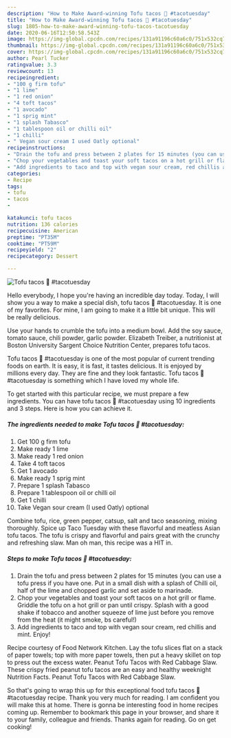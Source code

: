 ```yaml
---
description: "How to Make Award-winning Tofu tacos 🌱 #tacotuesday"
title: "How to Make Award-winning Tofu tacos 🌱 #tacotuesday"
slug: 1805-how-to-make-award-winning-tofu-tacos-tacotuesday
date: 2020-06-16T12:50:58.543Z
image: https://img-global.cpcdn.com/recipes/131a91196c60a6c0/751x532cq70/tofu-tacos-🌱-tacotuesday-recipe-main-photo.jpg
thumbnail: https://img-global.cpcdn.com/recipes/131a91196c60a6c0/751x532cq70/tofu-tacos-🌱-tacotuesday-recipe-main-photo.jpg
cover: https://img-global.cpcdn.com/recipes/131a91196c60a6c0/751x532cq70/tofu-tacos-🌱-tacotuesday-recipe-main-photo.jpg
author: Pearl Tucker
ratingvalue: 3.3
reviewcount: 13
recipeingredient:
- "100 g firm tofu"
- "1 lime"
- "1 red onion"
- "4 toft tacos"
- "1 avocado"
- "1 sprig mint"
- "1 splash Tabasco"
- "1 tablespoon oil or chilli oil"
- "1 chilli"
- " Vegan sour cream I used Oatly optional"
recipeinstructions:
- "Drain the tofu and press between 2 plates for 15 minutes (you can use a tofu press if you have one. Put in a small dish with a splash of Chilli oil, half of the lime and chopped garlic and set aside to marinade."
- "Chop your vegetables and toast your soft tacos on a hot grill or flame. Griddle the tofu on a hot grill or pan until crispy. Splash with a good shake if tobacco and another squeeze of lime just before you remove from the heat (it might smoke, bs careful!)"
- "Add ingredients to taco and top with vegan sour cream, red chillis and mint. Enjoy!"
categories:
- Recipe
tags:
- tofu
- tacos
- 

katakunci: tofu tacos  
nutrition: 136 calories
recipecuisine: American
preptime: "PT35M"
cooktime: "PT59M"
recipeyield: "2"
recipecategory: Dessert

---
```



![Tofu tacos 🌱 #tacotuesday](https://img-global.cpcdn.com/recipes/131a91196c60a6c0/751x532cq70/tofu-tacos-🌱-tacotuesday-recipe-main-photo.jpg)

Hello everybody, I hope you're having an incredible day today. Today, I will show you a way to make a special dish, tofu tacos 🌱 #tacotuesday. It is one of my favorites. For mine, I am going to make it a little bit unique. This will be really delicious.

Use your hands to crumble the tofu into a medium bowl. Add the soy sauce, tomato sauce, chili powder, garlic powder. Elizabeth Treiber, a nutritionist at Boston University Sargent Choice Nutrition Center, prepares tofu tacos.

Tofu tacos 🌱 #tacotuesday is one of the most popular of current trending foods on earth. It is easy, it is fast, it tastes delicious. It is enjoyed by millions every day. They are fine and they look fantastic. Tofu tacos 🌱 #tacotuesday is something which I have loved my whole life.


To get started with this particular recipe, we must prepare a few ingredients. You can have tofu tacos 🌱 #tacotuesday using 10 ingredients and 3 steps. Here is how you can achieve it.

<!--inarticleads1-->

##### The ingredients needed to make Tofu tacos 🌱 #tacotuesday:

1. Get 100 g firm tofu
1. Make ready 1 lime
1. Make ready 1 red onion
1. Take 4 toft tacos
1. Get 1 avocado
1. Make ready 1 sprig mint
1. Prepare 1 splash Tabasco
1. Prepare 1 tablespoon oil or chilli oil
1. Get 1 chilli
1. Take  Vegan sour cream (I used Oatly) optional


Combine tofu, rice, green pepper, catsup, salt and taco seasoning, mixing thoroughly. Spice up Taco Tuesday with these flavorful and meatless Asian tofu tacos. The tofu is crispy and flavorful and pairs great with the crunchy and refreshing slaw. Man oh man, this recipe was a HIT in. 

<!--inarticleads2-->

##### Steps to make Tofu tacos 🌱 #tacotuesday:

1. Drain the tofu and press between 2 plates for 15 minutes (you can use a tofu press if you have one. Put in a small dish with a splash of Chilli oil, half of the lime and chopped garlic and set aside to marinade.
1. Chop your vegetables and toast your soft tacos on a hot grill or flame. Griddle the tofu on a hot grill or pan until crispy. Splash with a good shake if tobacco and another squeeze of lime just before you remove from the heat (it might smoke, bs careful!)
1. Add ingredients to taco and top with vegan sour cream, red chillis and mint. Enjoy!


Recipe courtesy of Food Network Kitchen. Lay the tofu slices flat on a stack of paper towels; top with more paper towels, then put a heavy skillet on top to press out the excess water. Peanut Tofu Tacos with Red Cabbage Slaw. These crispy fried peanut tofu tacos are an easy and healthy weeknight Nutrition Facts. Peanut Tofu Tacos with Red Cabbage Slaw. 

So that's going to wrap this up for this exceptional food tofu tacos 🌱 #tacotuesday recipe. Thank you very much for reading. I am confident you will make this at home. There is gonna be interesting food in home recipes coming up. Remember to bookmark this page in your browser, and share it to your family, colleague and friends. Thanks again for reading. Go on get cooking!
